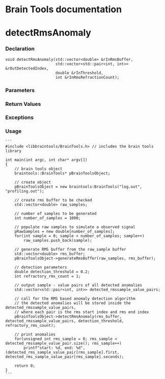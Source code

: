 # Brain Tools documentation

# detectRmsAnomaly

### Declaration 

    void detectRmsAnomaly(std::vector<double> &rInRmsBuffer,
                          std::vector<std::pair<int, int>> &rOutDetectedIndex,
                          double &rInThreshold,
                          int &rInRmsRefractionCount);

### Parameters

### Return Values

### Exceptions
                    
### Usage

    ```
    #include <libbraintools/BrainTools.h> // includes the brain tools library

    int main(int argc, int char* argv[])
    {
        // brain tools object
        braintools::BrainTools* pBrainToolsObject;

        // create object
        pBrainToolsObject = new braintools:BrainTools("log.out", "profiling.out");

        // create rms buffer to be checked
        std::vector<double> raw_samples;

        // number of samples to be generated
        int number_of_samples = 1000;

        // populate raw samples to simulate a observed signal
        pRawSamples = new double[number_of_samples];
        for(int sample = 0; sample < number_of_samples; sample++)
            raw_samples.push_back(sample);

        // generate RMS buffer from the raw_sample buffer
        std::vector<double> rms_buffer;
        pBrainToolsObject->generateRmsBuffer(raw_samples, rms_buffer);

        // detection parameters
        double detection_threshold = 0.2;
        int refractory_rms_count = 1;

        // output sample - value pairs of all detected anomalies
        std::vector<std::pair<int, int>> detected_rmssample_value_pairs;
        
        // call for the RMS based anomaly detection algorithm
        // the detected anomalies will be stored inside the detected_rmssample_value_pairs, 
        // where each pair is the rms start index and rms end index
        pBrainToolsObject->detectRmsAnomaly(rms_buffer, detected_rmssample_value_pairs, detection_threshold, refractory_rms_count);

        // print anomalies
        for(unsigned int rms_sample = 0; rms_sample < detected_rmssample_value_pair.size(); rms_sample++)
            printf"start: %d, end: %d", (detected_rms_sample_value_pair[rms_sample].first, detected_rms_sample_value_pair[rms_sample].seconds);

        return 0;
    }
    ```